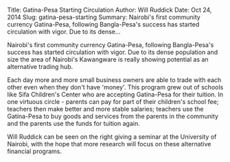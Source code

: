 Title: Gatina-Pesa Starting Circulation
Author: Will Ruddick
Date: Oct 24, 2014
Slug: gatina-pesa-starting
Summary: Nairobi's first community currency Gatina-Pesa, following Bangla-Pesa's success has started circulation with vigor. Due to its dense...

Nairobi's first community currency Gatina-Pesa, following
Bangla-Pesa's success has started circulation with vigor. Due to its
dense population and size the area of Nairobi's Kawangware is really
showing potential as an alternative trading hub.

Each day more and more small business owners are able to trade with each
other even when they don't have 'money'. This program grew out of
schools like Sifa Children's Center who are accepting Gatina-Pesa for
their tuition. In one virtuous circle - parents can pay for part of
their children's school fee; teachers then make better and more stable
salaries; teachers use the Gatina-Pesa to buy goods and services from
the parents in the community and the parents use the funds for tuition
again.

Will Ruddick can be seen on the right giving a seminar at the University
of Nairobi, with the hope that more research will focus on these
alternative financial programs.


